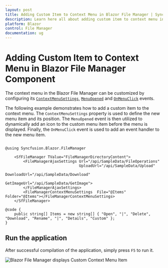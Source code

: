 ```yaml
---
layout: post
title: Adding Custom Item to Context Menu in Blazor File Manager | Syncfusion
description: Learn here all about adding custom item to context menu in Syncfusion Blazor File Manager component and more.
platform: Blazor
control: File Manager
documentation: ug
---
```


# Adding Custom Item to Context Menu in Blazor File Manager Component

The context menu in the Blazor File Manager can be customized by configuring its [`ContextMenuSettings`](https://help.syncfusion.com/cr/blazor/Syncfusion.Blazor.FileManager.FileManagerContextMenuSettings.html), [`MenuOpened`](https://help.syncfusion.com/cr/blazor/Syncfusion.Blazor.FileManager.FileManagerEvents-1.html#Syncfusion_Blazor_FileManager_FileManagerEvents_1_MenuOpened) and [`OnMenuClick`](https://help.syncfusion.com/cr/blazor/Syncfusion.Blazor.FileManager.FileManagerEvents-1.html#Syncfusion_Blazor_FileManager_FileManagerEvents_1_OnMenuClick) events.

The following example demonstrates how to add a custom item to the context menu. The `ContextMenuSettings` property is used to define the new menu item and its position. The `MenuOpened` event is then utilized to dynamically add an icon to the custom menu item before the menu is displayed. Finally, the `OnMenuClick` event is used to add an event handler to the new menu item.

```cshtml

@using Syncfusion.Blazor.FileManager

    <SfFileManager TValue="FileManagerDirectoryContent">
        <FileManagerAjaxSettings Url="/api/SampleData/FileOperations"
                                 UploadUrl="/api/SampleData/Upload"
                                 DownloadUrl="/api/SampleData/Download"
                                 GetImageUrl="/api/SampleData/GetImage">
        </FileManagerAjaxSettings>
        <FileManagerContextMenuSettings  File="@Items" Folder="@Items"></FileManagerContextMenuSettings>
    </SfFileManager>

@code {
    public string[] Items = new string[] { "Open", "|", "Delete", "Download", "Rename", "|", "Details", "Custom" };
}

```

## Run the application

After successful compilation of the application, simply press `F5` to run it.



![Blazor File Manager displays Custom Context Menu Item](../images/blazor-filemanager-custom-context-menu.png)
